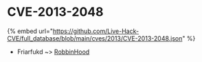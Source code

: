 # CVE-2013-2048
{% embed url="https://github.com/Live-Hack-CVE/full_database/blob/main/cves/2013/CVE-2013-2048.json" %}

* Friarfukd ~> [RobbinHood](https://www.alice-snow.ru/2013/database/cve-2013-2048/robbinhood-friarfukd)